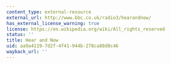 ```yaml
---
content_type: external-resource
external_url: http://www.bbc.co.uk/radio3/hearandnow/
has_external_license_warning: true
license: https://en.wikipedia.org/wiki/All_rights_reserved
status: ''
title: Hear and Now
uid: aa9a4119-7d2f-4f41-944b-278ca88d0c46
wayback_url: ''
---
```

